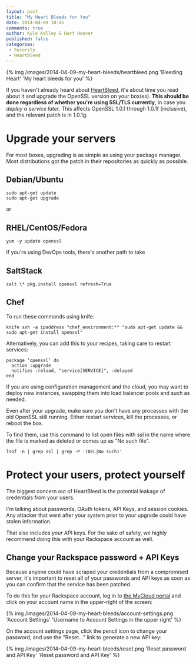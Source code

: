 ```yaml
---
layout: post
title: "My Heart Bleeds for You"
date: 2014-04-09 10:45
comments: true
author: Kyle Kelley & Hart Hoover
published: false
categories:
 - Security
 - HeartBleed
---
```


{% img /images/2014-04-09-my-heart-bleeds/heartbleed.png 'Bleeding Heart' 'My heart bleeds for you' %}

If you haven't already heard about [HeartBleed](http://heartbleed.com/), it's about time you read about it and upgrade the OpenSSL version on your box(es). **This should be done regardless of whether you're using SSL/TLS currently**, in case you *deploy a service later*. This affects OpenSSL 1.0.1 through 1.0.1f (inclusive), and the relevant patch is in 1.0.1g.

# Upgrade your servers

For most boxes, upgrading is as simple as using your package manager. Most distributions got the patch in their repositories as quickly as possible.

## Debian/Ubuntu
```
sudo apt-get update
sudo apt-get upgrade
```

or

## RHEL/CentOS/Fedora
```
yum -y update openssl
```

If you're using DevOps tools, there's another path to take

## SaltStack

```
salt \* pkg.install openssl refresh=True
```

## Chef

To run these commands using knife:
```
knife ssh -a ipaddress "chef_environment:*" "sudo apt-get update && sudo apt-get install openssl"
```

Alternatively, you can add this to your recipes, taking care to restart services:

```
package ‘openssl’ do
  action :upgrade
  notifies :reload, "service[SERVICE]", :delayed
end
```

If you are using configuration management and the cloud, you may want to deploy new instances, swapping them into load balancer pools and such as needed.

Even after your upgrade, make sure you don't have any processes with the old OpenSSL still running. Either restart services, kill the processes, or reboot the box.

To find them, use this command to list open files with ssl in the name where the file is marked as deleted or comes up as "No such file".

```
lsof -n | grep ssl | grep -P '(DEL|No such)'
```

# Protect your users, protect yourself

The biggest concern out of HeartBleed is the potential leakage of credentials from your users.

I'm talking about passwords, OAuth tokens, API Keys, and session cookies. Any attacker that went after your system prior to your upgrade could have stolen information.

That also includes *your* API keys. For the sake of safety, we highly recommend doing this with your Rackspace account as well.

## Change your Rackspace password + API Keys

Because anyone could have scraped your credentials from a compromised server, it's important to reset all of your passwords and API keys as soon as you can confirm that the service has been patched.

To do this for your Rackspace account, log in to [the MyCloud portal](https://mycloud.rackspace.com/) and click on your account name in the upper-right of the screen:

{% img /images/2014-04-09-my-heart-bleeds/account-settings.png 'Account Settings' 'Username to Account Settings in the upper right' %}

On the account settings page, click the pencil icon to change your password, and use the "Reset..." link to generate a new API key:

{% img /images/2014-04-09-my-heart-bleeds/reset.png 'Reset password and API Key' 'Reset password and API Key' %}
